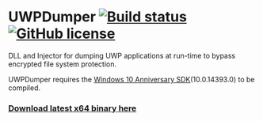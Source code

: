 # UWPDumper [![Build status](https://ci.appveyor.com/api/projects/status/ys3yvpv0bdel15sx?svg=true)](https://ci.appveyor.com/project/Wunkolo/uwpdumper) [![GitHub license](https://img.shields.io/badge/license-MIT-blue.svg)](https://raw.githubusercontent.com/Wunkolo/UWPDumper/master/LICENSE)
DLL and Injector for dumping UWP applications at run-time to bypass encrypted file system protection.

UWPDumper requires the [Windows 10 Anniversary SDK](https://developer.microsoft.com/en-us/windows/downloads/windows-10-sdk)(10.0.14393.0) to be compiled.

### [Download latest x64 binary here](https://ci.appveyor.com/project/Wunkolo/uwpdumper/build/artifacts)
